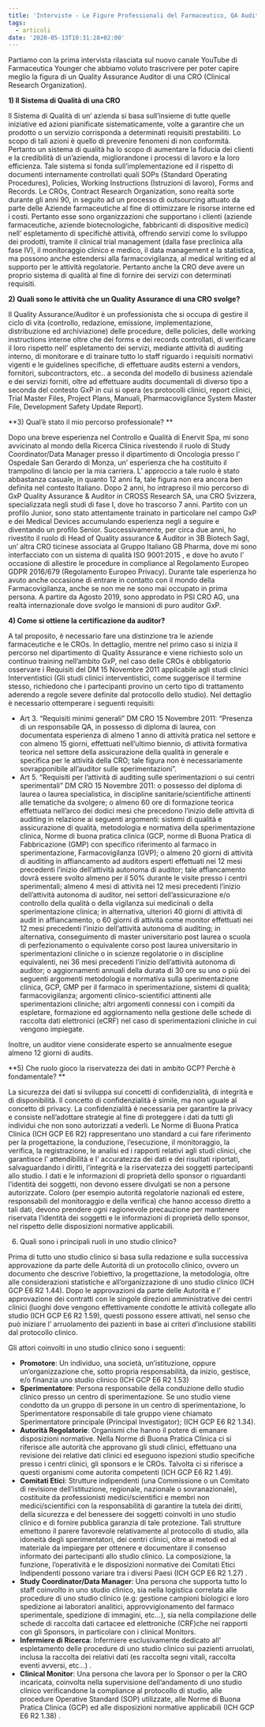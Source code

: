 ```yaml
---
title: 'Interviste - Le Figure Professionali del Farmaceutico, QA Auditor CRO'
tags:
  - articoli
date: '2020-05-13T10:31:28+02:00'
---
```

Partiamo con la prima intervista rilasciata sul nuovo canale YouTube di Farmaceutica Younger che abbiamo voluto trascrivere per poter capire meglio la figura di un Quality Assurance Auditor di una CRO (Clinical Research Organization).

**1)	Il Sistema di Qualità di una CRO**

Il Sistema di Qualità di un’ azienda si basa sull’insieme di tutte quelle iniziative ed azioni pianificate sistematicamente, volte a garantire che un prodotto o un servizio corrisponda a determinati requisiti prestabiliti. Lo scopo di tali azioni è quello di prevenire fenomeni di non conformità. Pertanto un sistema di qualità ha lo scopo di aumentare la fiducia dei clienti e la credibilità di un’azienda, migliorandone i processi di lavoro e la loro efficienza. Tale sistema si fonda sull’implementazione ed il rispetto di documenti internamente controllati quali SOPs (Standard Operating Procedures), Policies, Working Instructions (Istruzioni di lavoro), Forms and Records.
Le CROs, Contract Research Organization, sono realtà sorte durante gli anni 90, in seguito ad un processo di outsourcing attuato da parte delle Aziende farmaceutiche al fine di ottimizzare le risorse interne ed i costi. Pertanto esse sono organizzazioni che supportano i clienti (aziende farmaceutiche, aziende biotecnologiche, fabbricanti di dispositive medici) nell’ espletamento di specifichè attività, offrendo servizi come lo sviluppo dei prodotti, tramite il clinical trial management (dalla fase preclinica alla fase IV), il monitoraggio clinico e medico, il data management e la statistica, ma possono anche estendersi alla farmacovigilanza, al medical writing ed al supporto per le attività regolatorie. Pertanto anche la CRO deve avere un proprio sistema di qualità al fine di fornire dei servizi con determinati requisiti.
	

**2)	Quali sono le attività che un Quality Assurance di una CRO svolge?**

Il Quality Assurance/Auditor è un professionista che  si occupa di gestire il ciclo di vita (controllo, redazione, emissione, implementazione, distribuzione ed archiviazione) delle procedure, delle policies, delle working instructions interne oltre che dei forms e dei records controllati, di verificare il loro rispetto nell’ espletamento dei servizi, mediante attività di auditing interno, di monitorare e di trainare tutto lo staff riguardo i requisiti normativi vigenti e le guidelines specifiche, di  effettuare audits esterni a vendors, fornitori, subcontractors, etc.. a seconda del modello di business aziendale e dei servizi forniti, oltre ad effettuare audits documentali di diverso tipo a seconda del contesto GxP in cui si opera (es:protocolli clinici, report clinici, Trial Master Files, Project Plans, Manuali, Pharmacovigilance System Master File, Development Safety Update Report).

**3)	Qual’è stato il mio percorso professionale?
**

Dopo una breve esperienza nel Controllo e Qualità di Enervit Spa, mi sono avvicinato al mondo della Ricerca Clinica rivestendo il ruolo di Study Coordinator/Data Manager presso il dipartimento di Oncologia presso l’ Ospedale San Gerardo di Monza, un’ esperienza che ha costituito il trampolino di lancio per la mia carriera. L’ approccio a tale ruolo è stato abbastanza casuale, in quanto 12 anni fa, tale figura non era ancora ben definita nel contesto Italiano. Dopo 2 anni, ho intrapreso il mio percorso di GxP Quality Assurance & Auditor in CROSS Research SA, una CRO Svizzera, specializzata negli studi di fase I, dove ho trascorso 7 anni. Partito con un profilo Junior, sono stato attentamente trainato in particolare nel campo GxP e dei Medical Devices accumulando esperienza negli a seguire e diventando un profilo Senior. Successivamente, per circa due anni, ho rivestito il ruolo di Head of Quality assurance & Auditor in 3B Biotech Sagl, un’ altra CRO ticinese associata al Gruppo Italiano GB Pharma, dove mi sono interfacciato con un sistema di qualità ISO 9001:2015 , e dove ho avuto l’ occasione di allestire le procedure in compliance al Regolamento Europeo GDPR 2016/679 (Regolamento Europeo Privacy). Durante tale esperienza ho avuto anche occasione di entrare in contatto con il mondo della Farmacovigilanza, anche se non me ne sono mai occupato in prima persona. A partire da Agosto 2019, sono approdato in PSI CRO AG, una realtà internazionale dove svolgo le mansioni di puro auditor GxP.

**4)	Come si ottiene la certificazione da auditor?**

A tal proposito, è necessario fare una distinzione tra le aziende farmaceutiche e le CROs. In dettaglio, mentre nel primo caso si inizia il percorso nel dipartimento di Quality Assurance e viene richiesto solo un continuo training nell’ambito GxP, nel caso delle CROs è obbligatorio osservare i Requisiti del DM 15 Novembre 2011 applicabile agli studi clinici Interventistici (Gli studi clinici interventistici, come suggerisce il termine stesso, richiedono che i partecipanti provino un certo tipo di trattamento aderendo a regole severe definite dal protocollo dello studio). Nel dettaglio è necessario ottemperare i seguenti requisiti:

* Art 3. “Requisiti minimi generali” DM CRO 15 Novembre 2011: 
  “Presenza di un responsabile QA, in possesso di diploma di laurea, con documentata esperienza di almeno 1 anno di attività pratica nel settore e con almeno 15 giorni, effettuati nell’ultimo biennio, di attività formativa teorica nel settore della assicurazione della qualità in generale e specifica per le attività della CRO; tale figura non è necessariamente sovrapponibile all’auditor sulle sperimentazioni”.
* Art 5. “Requisiti per l’attività di auditing sulle sperimentazioni o sui centri sperimentali” DM CRO 15 Novembre 2011:
  o	possesso del diploma di laurea o laurea specialistica, in discipline sanitarie/scientifiche attinenti alle tematiche da svolgere;
  o	almeno 60 ore di formazione teorica effettuata nell’arco dei dodici mesi che precedono l’inizio delle attività di auditing in relazione ai seguenti argomenti: sistemi di qualità e assicurazione di qualità, metodologia e normativa della sperimentazione clinica, Norme di buona pratica clinica (GCP, norme di Buona Pratica di Fabbricazione (GMP) con specifico riferimento al farmaco in sperimentazione, Farmacovigilanza (GVP);
  o almeno 20 giorni di attività di auditing in affiancamento ad auditors esperti effettuati nei 12 mesi precedenti l’inizio dell’attività autonoma di auditor; tale affiancamento dovrà essere svolto almeno per il 50% durante le
  visite presso i centri sperimentali; almeno 4 mesi di attività nei 12 mesi precedenti l’inizio dell’attività autonoma di auditor, nei settori dell’assicurazione e/o controllo della qualità o della vigilanza sui medicinali o della sperimentazione clinica; in alternativa, ulteriori 40 giorni di attività di audit in affiancamento, o 60 giorni di attività come monitor effettuati nei 12 mesi
  precedenti l’inizio dell’attività autonoma di auditing; in alternativa, conseguimento di master universitario post laurea o scuola di perfezionamento o equivalente corso post laurea universitario in sperimentazioni cliniche o in
  scienze regolatorie o in discipline equivalenti, nei 36 mesi
  precedenti l’inizio dell’attività autonoma di auditor;
   o aggiornamenti annuali della durata di 30 ore su uno o più dei seguenti argomenti metodologia e normativa sulla sperimentazione
   clinica, GCP, GMP per il farmaco in sperimentazione, sistemi di qualità;
   farmacovigilanza; argomenti clinico-scientifici attinenti alle sperimentazioni
  cliniche; altri argomenti connessi con i compiti da espletare, formazione ed aggiornamento nella gestione delle schede di raccolta dati elettronici (eCRF) nel caso di sperimentazioni cliniche in cui vengono impiegate.

Inoltre, un auditor viene considerate esperto se annualmente esegue almeno 12 giorni di audits.

**5)	Che ruolo gioco la riservatezza dei dati in ambito GCP? Perchè è fondamentale?
**

La sicurezza dei dati si sviluppa sui concetti di confidenzialità, di integrità e di disponibilità. Il concetto di confidenzialità è simile, ma non uguale al concetto di privacy. La confidenzialità è necessaria per garantire la privacy e consiste nell’adottare strategie al fine di proteggere i dati da tutti gli individui che non sono autorizzati a vederli. 
Le Norme di Buona Pratica Clinica (ICH GCP E6 R2) rappresentano uno standard a cui fare riferimento per la progettazione, la conduzione, l’esecuzione, il monitoraggio, la verifica, la registrazione, le analisi ed i rapporti relativi agli studi clinici, che garantisce l’ attendibilità e l’ accuratezza dei dati e dei risultati riportati, salvaguardando i diritti, l’integrità e la riservatezza dei soggetti partecipanti allo studio. I dati e le informazioni di proprietà dello sponsor o riguardanti l’identità dei soggetti, non devono essere divulgati se non a persone autorizzate. Coloro (per esempio autorità regolatorie nazionali ed estere, responsabili del monitoraggio e della verifica) che hanno accesso diretto a tali dati, devono prendere ogni ragionevole precauzione per mantenere riservata l’identità dei soggetti e le informazioni di proprietà dello sponsor, nel rispetto delle disposizioni normative applicabili.

6. Quali sono i principali ruoli in uno studio clinico?

Prima di tutto uno studio clinico si basa sulla redazione e sulla successiva approvazione da parte delle Autorità di un protocollo clinico, ovvero un documento che descrive l’obiettivo, la progettazione, la metodologia, oltre alle considerazioni statistiche e all’organizzazione di uno studio clinico (ICH GCP E6 R2 1.44). Dopo le approvazioni da parte delle Autorità e l’ approvazione dei contratti con le singole direzioni amministrative dei centri clinici (luoghi dove vengono effettivamente condotte le attività collegate allo studio (ICH GCP E6 R2 1.59), questi possono essere attivati, nel senso che può iniziare l’ arruolamento dei pazienti in base ai criteri d’inclusione stabiliti dal protocollo clinico.

Gli attori coinvolti in uno studio clinico sono i seguenti:

* **Promotore**: Un individuo, una società, un’istituzione, oppure un’organizzazione che, sotto propria responsabilità, da inizio, gestisce, e/o finanzia uno studio clinico (ICH GCP E6 R2 1.53)
* **Sperimentatore**: Persona responsabile della conduzione dello studio clinico presso un centro di sperimentazione. Se uno studio viene condotto da un gruppo di persone in un centro di sperimentazione, lo Sperimentatore responsabile di tale gruppo viene chiamato Sperimentatore principale (Principal Investigator); (ICH GCP E6 R2 1.34).
* **Autorità Regolatorie**: Organismi che hanno il potere di emanare disposizioni normative. Nella Norme di Buona Pratica Clinica ci si riferisce alle autorità che approvano gli studi clinici, effettuano una revisione dei relative dati clinici ed eseguono ispezioni studio specifiche presso i centri clinici, gli sponsors e le CROs. Talvolta ci si riferisce a questi organismi come autorita competenti (ICH GCP E6 R2 1.49).
* **Comitati Etici**: Strutture indipendenti (una Commissione o un Comitato di revisione dell’istituzione, regionale, nazionale o sovranazionale), costituite da professionisti medici/scientifici e membri non medici/scientifici con la responsabilità di garantire la tutela dei diritti, della sicurezza e del benessere dei soggetti coinvolti in uno studio clinico e di fornire pubblica garanzia di tale protezione. Tali strutture emettono il parere favorevole relativamente al protocollo di studio, alla idoneità degli sperimentatori, dei centri clinici, oltre ai metodi ed al materiale da impiegare per ottenere e documentare il consenso informato dei partecipanti allo studio clinico. La composizione, la funzione, l’operatività e le disposizioni normative dei Comitati Etici Indipendenti possono variare tra i diversi Paesi (ICH GCP E6 R2 1.27)
  .
* **Study Coordinator/Data Manager**: Una persona che supporta tutto lo staff coinvolto in uno studio clinico, sia nella logistica correlata alle procedure di uno studio clinico (e.g: gestione campioni biologici e loro spedizione ai laboratori analitici, approvvigionamento del farmaco sperimentale, spedizione di immagini, etc…), sia nella compilazione delle schede di raccolta dati cartacee ed elettroniche (CRF)che nei rapporti con gli Sponsors, in particolare con i clinical Monitors.
* **Infermiere di Ricerca**: Infermiere esclusivamente dedicato all’ espletamento delle procedure di uno studio clinico sui pazienti arruolati, inclusa la raccolta dei relativi dati (es raccolta segni vitali, raccolta eventi avversi, etc…)
  .
* **Clinical Monitor**: Una persona che lavora per lo Sponsor o per la CRO incaricata,  coinvolta nella supervisione dell’andamento di uno studio clinico verificandone la compliance al protocollo di studio, alle procedure Operative Standard (SOP) utilizzate, alle Norme di Buona Pratica Clinica (GCP) ed alle disposizioni normative applicabili (ICH GCP E6 R2 1.38)
  .

